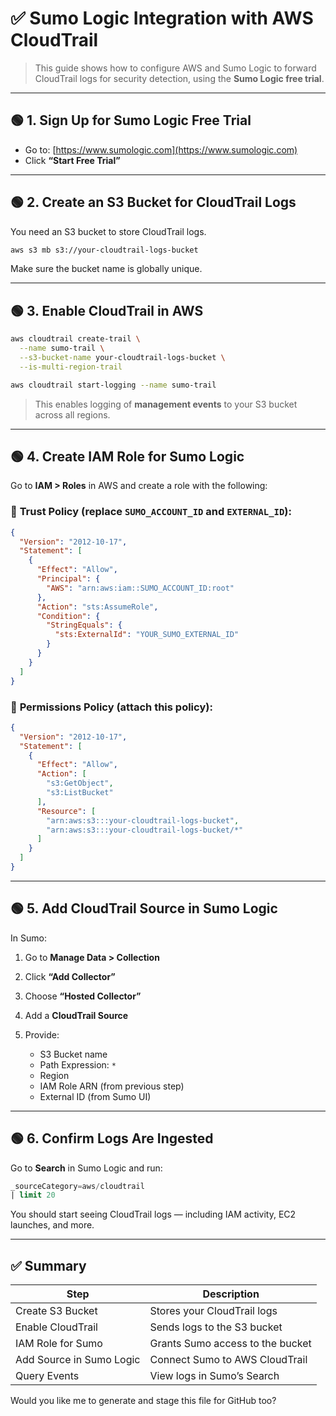 # ✅ Sumo Logic Integration with AWS CloudTrail

> This guide shows how to configure AWS and Sumo Logic to forward CloudTrail logs for security detection, using the **Sumo Logic free trial**.

---

## 🟢 1. Sign Up for Sumo Logic Free Trial

- Go to: [https://www.sumologic.com](https://www.sumologic.com)
- Click **“Start Free Trial”**


---

## 🟢 2. Create an S3 Bucket for CloudTrail Logs

You need an S3 bucket to store CloudTrail logs.

```bash
aws s3 mb s3://your-cloudtrail-logs-bucket
````

Make sure the bucket name is globally unique.

---

## 🟢 3. Enable CloudTrail in AWS

```bash
aws cloudtrail create-trail \
  --name sumo-trail \
  --s3-bucket-name your-cloudtrail-logs-bucket \
  --is-multi-region-trail

aws cloudtrail start-logging --name sumo-trail
```

> This enables logging of **management events** to your S3 bucket across all regions.

---

## 🟢 4. Create IAM Role for Sumo Logic

Go to **IAM > Roles** in AWS and create a role with the following:

### 📌 **Trust Policy** (replace `SUMO_ACCOUNT_ID` and `EXTERNAL_ID`):

```json
{
  "Version": "2012-10-17",
  "Statement": [
    {
      "Effect": "Allow",
      "Principal": {
        "AWS": "arn:aws:iam::SUMO_ACCOUNT_ID:root"
      },
      "Action": "sts:AssumeRole",
      "Condition": {
        "StringEquals": {
          "sts:ExternalId": "YOUR_SUMO_EXTERNAL_ID"
        }
      }
    }
  ]
}
```

### 📌 **Permissions Policy** (attach this policy):

```json
{
  "Version": "2012-10-17",
  "Statement": [
    {
      "Effect": "Allow",
      "Action": [
        "s3:GetObject",
        "s3:ListBucket"
      ],
      "Resource": [
        "arn:aws:s3:::your-cloudtrail-logs-bucket",
        "arn:aws:s3:::your-cloudtrail-logs-bucket/*"
      ]
    }
  ]
}
```

---

## 🟢 5. Add CloudTrail Source in Sumo Logic

In Sumo:

1. Go to **Manage Data > Collection**
2. Click **“Add Collector”**
3. Choose **“Hosted Collector”**
4. Add a **CloudTrail Source**
5. Provide:

   * S3 Bucket name
   * Path Expression: `*`
   * Region
   * IAM Role ARN (from previous step)
   * External ID (from Sumo UI)

---

## 🟢 6. Confirm Logs Are Ingested

Go to **Search** in Sumo Logic and run:

```sql
_sourceCategory=aws/cloudtrail
| limit 20
```

You should start seeing CloudTrail logs — including IAM activity, EC2 launches, and more.

---

## ✅ Summary

| Step                     | Description                      |
| ------------------------ | -------------------------------- |
| Create S3 Bucket         | Stores your CloudTrail logs      |
| Enable CloudTrail        | Sends logs to the S3 bucket      |
| IAM Role for Sumo        | Grants Sumo access to the bucket |
| Add Source in Sumo Logic | Connect Sumo to AWS CloudTrail   |
| Query Events             | View logs in Sumo’s Search       |



Would you like me to generate and stage this file for GitHub too?
```

